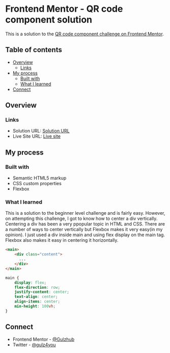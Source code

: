 # Frontend Mentor - QR code component solution

This is a solution to the [QR code component challenge on Frontend Mentor](https://www.frontendmentor.io/challenges/qr-code-component-iux_sIO_H). 

## Table of contents

- [Overview](#overview)
  - [Links](#links)
- [My process](#my-process)
  - [Built with](#built-with)
  - [What I learned](#what-i-learned)
- [Connect](#connect)


## Overview


### Links

- Solution URL: [Solution URL](https://github.com/Gulzhub/qrcode-component-challenge)
- Live Site URL: [Live site](https://gulzhub.github.io/qrcode-component-challenge/)

## My process

### Built with

- Semantic HTML5 markup
- CSS custom properties
- Flexbox

### What I learned

This is a solution to the beginner level challenge and is fairly easy. However, on attempting this challenge, I got to know how to center a div vertically. Centering a div has been a very ppopular topic in HTML and CSS.
There are a number of ways to center vertically but Flexbox makes it very easy(in my opinion). I just used a div inside main and using flex display on the main tag. Flexbox also makes it easy in centering it horizontally.



```html
<main>
    <div class="content">
      ...
    </div>
</main>
```
```css
main {
    display: flex;
    flex-direction: row;
    justify-content: center;
    text-align: center;
    align-items: center;
    min-height: 100vh;
}
```


## Connect


- Frontend Mentor - [@Gulzhub](https://www.frontendmentor.io/profile/Gulzhub)
- Twitter - [@gulz4you](https://twitter.com/gulz4you)

